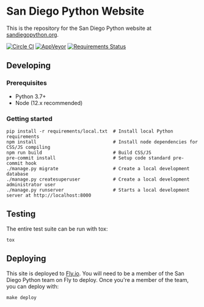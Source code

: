 # San Diego Python Website

This is the repository for the San Diego Python website at [sandiegopython.org](https://sandiegopython.org).

[![Circle CI](https://circleci.com/gh/sandiegopython/pythonsd-django/tree/main.svg?style=shield)](https://circleci.com/gh/sandiegopython/pythonsd-django/tree/main)
[![AppVeyor](https://ci.appveyor.com/api/projects/status/184l9lc8y7av2fah?svg=true)](https://ci.appveyor.com/project/davidfischer/pythonsd-django)
[![Requirements Status](https://requires.io/github/sandiegopython/pythonsd-django/requirements.svg?branch=main)](https://requires.io/github/sandiegopython/pythonsd-django/requirements/?branch=main)


## Developing

### Prerequisites

* Python 3.7+
* Node (12.x recommended)

### Getting started

```shell
pip install -r requirements/local.txt  # Install local Python requirements
npm install                            # Install node dependencies for CSS/JS compiling
npm run build                          # Build CSS/JS
pre-commit install                     # Setup code standard pre-commit hook
./manage.py migrate                    # Create a local development database
./manage.py createsuperuser            # Create a local development administrator user
./manage.py runserver                  # Starts a local development server at http://localhost:8000
```

## Testing

The entire test suite can be run with tox:

```shell
tox
```

## Deploying

This site is deployed to [Fly.io](https://fly.io/).
You will need to be a member of the San Diego Python team on Fly to deploy.
Once you're a member of the team, you can deploy with:

```shell
make deploy
```
